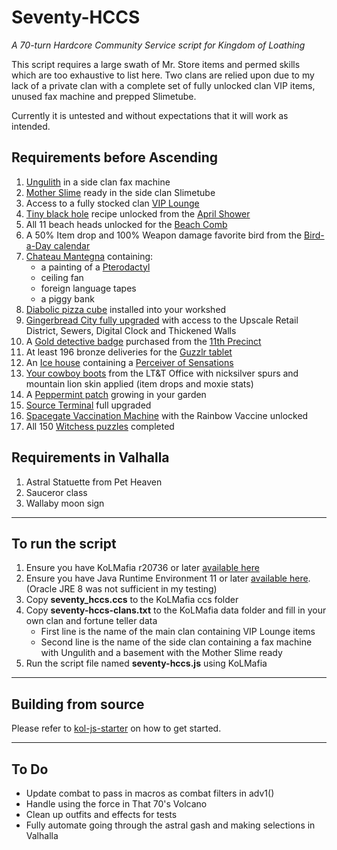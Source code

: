 # Seventy-HCCS

_A 70-turn Hardcore Community Service script for Kingdom of Loathing_

This script requires a large swath of Mr. Store items and permed skills which are too exhaustive to list here. Two clans are relied upon due to my lack of a private clan with a complete set of fully unlocked clan VIP items, unused fax machine and prepped Slimetube.

Currently it is untested and without expectations that it will work as intended.

## Requirements before Ascending

1. [Ungulith](https://kol.coldfront.net/thekolwiki/index.php/Ungulith) in a side clan fax machine
2. [Mother Slime](https://kol.coldfront.net/thekolwiki/index.php/Showdown) ready in the side clan Slimetube
3. Access to a fully stocked clan [VIP Lounge](https://kol.coldfront.net/thekolwiki/index.php/VIP_Lounge)
4. [Tiny black hole](https://kol.coldfront.net/thekolwiki/index.php/Tiny_black_hole) recipe unlocked from the [April Shower](https://kol.coldfront.net/thekolwiki/index.php/April_Shower)
5. All 11 beach heads unlocked for the [Beach Comb](https://kol.coldfront.net/thekolwiki/index.php/Beach_Comb)
6. A 50% Item drop and 100% Weapon damage favorite bird from the [Bird-a-Day calendar](https://kol.coldfront.net/thekolwiki/index.php/Bird-a-Day_calendar)
7. [Chateau Mantegna](https://kol.coldfront.net/thekolwiki/index.php/Chateau_Mantegna) containing:
   - a painting of a [Pterodactyl](https://kol.coldfront.net/thekolwiki/index.php/Pterodactyl)
   - ceiling fan
   - foreign language tapes
   - a piggy bank
8. [Diabolic pizza cube](https://kol.coldfront.net/thekolwiki/index.php/Diabolic_pizza_cube) installed into your workshed
9. [Gingerbread City fully upgraded](https://kol.coldfront.net/thekolwiki/index.php/Civic_Planning_Office) with access to the Upscale Retail District, Sewers, Digital Clock and Thickened Walls
10. A [Gold detective badge](https://kol.coldfront.net/thekolwiki/index.php/Gold_detective_badge) purchased from the [11th Precinct](https://kol.coldfront.net/thekolwiki/index.php/The_Precinct)
11. At least 196 bronze deliveries for the [Guzzlr tablet](https://kol.coldfront.net/thekolwiki/index.php/Guzzlr_tablet)
12. An [Ice house](https://kol.coldfront.net/thekolwiki/index.php/Ice_house) containing a [Perceiver of Sensations](https://kol.coldfront.net/thekolwiki/index.php/Perceiver_of_Sensations)
13. [Your cowboy boots](https://kol.coldfront.net/thekolwiki/index.php/Your_cowboy_boots) from the LT&T Office with nicksilver spurs and mountain lion skin applied (item drops and moxie stats)
14. A [Peppermint patch](https://kol.coldfront.net/thekolwiki/index.php/A_Peppermint_Patch) growing in your garden
15. [Source Terminal](https://kol.coldfront.net/thekolwiki/index.php/Source_Terminal) full upgraded
16. [Spacegate Vaccination Machine](https://kol.coldfront.net/thekolwiki/index.php/Spacegate_Vaccination_Machine) with the Rainbow Vaccine unlocked
17. All 150 [Witchess puzzles](https://kol.coldfront.net/thekolwiki/index.php/Witchess_Puzzles) completed

## Requirements in Valhalla

1. Astral Statuette from Pet Heaven
2. Sauceror class
3. Wallaby moon sign

---

## To run the script

1. Ensure you have KoLMafia r20736 or later [available here](https://ci.kolmafia.us/view/all/job/Kolmafia/lastSuccessfulBuild/)
2. Ensure you have Java Runtime Environment 11 or later [available here](https://adoptopenjdk.net/). (Oracle JRE 8 was not sufficient in my testing)
3. Copy **seventy_hccs.ccs** to the KoLMafia ccs folder
4. Copy **seventy-hccs-clans.txt** to the KoLMafia data folder and fill in your own clan and fortune teller data
   - First line is the name of the main clan containing VIP Lounge items
   - Second line is the name of the side clan containing a fax machine with Ungulith and a basement with the Mother Slime ready
5. Run the script file named **seventy-hccs.js** using KoLMafia

---

## Building from source

Please refer to [kol-js-starter](https://github.com/docrostov/kol-js-starter) on how to get started.

---

## To Do

- Update combat to pass in macros as combat filters in adv1()
- Handle using the force in That 70's Volcano
- Clean up outfits and effects for tests
- Fully automate going through the astral gash and making selections in Valhalla

